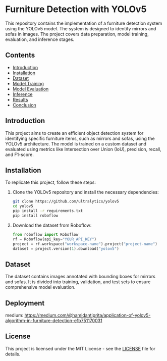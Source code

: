 # Furniture Detection with YOLOv5

This repository contains the implementation of a furniture detection system using the YOLOv5 model. The system is designed to identify mirrors and sofas in images. The project covers data preparation, model training, evaluation, and inference stages.

## Contents

- [Introduction](#introduction)
- [Installation](#installation)
- [Dataset](#dataset)
- [Model Training](#model-training)
- [Model Evaluation](#model-evaluation)
- [Inference](#inference)
- [Results](#results)
- [Conclusion](#conclusion)

## Introduction

This project aims to create an efficient object detection system for identifying specific furniture items, such as mirrors and sofas, using the YOLOv5 architecture. The model is trained on a custom dataset and evaluated using metrics like Intersection over Union (IoU), precision, recall, and F1-score.

## Installation

To replicate this project, follow these steps:

1. Clone the YOLOv5 repository and install the necessary dependencies:
   ```bash
   git clone https://github.com/ultralytics/yolov5
   cd yolov5
   pip install -r requirements.txt
   pip install roboflow
   ```

2. Download the dataset from Roboflow:
   ```python
   from roboflow import Roboflow
   rf = Roboflow(api_key="YOUR_API_KEY")
   project = rf.workspace("workspace-name").project("project-name")
   dataset = project.version(1).download("yolov5")
   ```

## Dataset

The dataset contains images annotated with bounding boxes for mirrors and sofas. It is divided into training, validation, and test sets to ensure comprehensive model evaluation.

## Deployment
medium: https://medium.com/@hamidantiprita/application-of-yolov5-algorithm-in-furniture-detection-e1b751170031 

## License

This project is licensed under the MIT License - see the [LICENSE](LICENSE) file for details.
